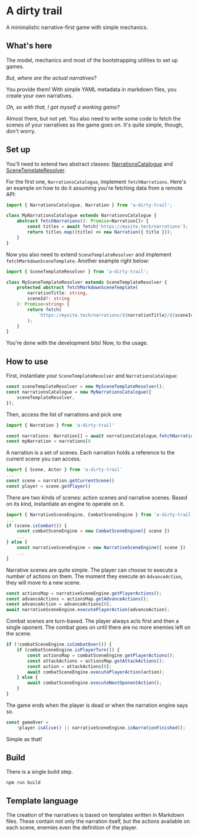 # A dirty trail

A minimalistic narrative-first game with simple mechanics.

## What's here

The model, mechanics and most of the bootstrapping utilities to set up games.

_But, where are the actual narratives?_

You provide them! With simple YAML metadata in markdown files, you create your own narratives.

_Oh, so with that, I got myself a working game?_

Almost there, but not yet. You also need to write some code to fetch the scenes of your narratives as the game goes on. It's quite simple, though, don't worry.

## Set up

You'll need to extend two abstract classes: [NarrationsCatalogue](src/narrations/NarrationsCatalogue) and [SceneTemplateResolver](src/templateSystem/SceneTemplateResolver).

For the first one, `NarrationsCatalogue`, implement `fetchNarrations`. Here's an example on how to do it assuming you're fetching data from a remote API:

```ts
import { NarrationsCatalogue, Narration } from 'a-dirty-trail';

class MyNarrationsCatalogue extends NarrationsCatalogue {
    abstract fetchNarrations(): Promise<Narration[]> {
        const titles = await fetch('https://mysite.tech/narrations');
        return titles.map((title) => new Narration({ title }));
    }
}
```

Now you also need to extend `SceneTemplateResolver` and implement `fetchMarkdownSceneTemplate`. Another example right below:

```ts
import { SceneTemplateResolver } from 'a-dirty-trail';

class MySceneTemplateResolver extends SceneTemplateResolver {
    protected abstract fetchMarkdownSceneTemplate(
        narrationTitle: string,
        sceneId?: string
    ): Promise<string> {
        return fetch(
            `https://mysite.tech/narrations/${narrationTitle}/${sceneId}.md`
        );
    }
}
```

You're done with the development bits! Now, to the usage.

## How to use

First, instantiate your `SceneTemplateResolver` and `NarrationsCatalogue`:

```ts
const sceneTemplateResolver = new MySceneTemplateResolver();
const narrationsCatalogue = new MyNarrationsCatalogue({
    sceneTemplateResolver,
});
```

Then, access the list of narrations and pick one

```ts
import { Narration } from 'a-dirty-trail'

const narrations: Narration[] = await narrationsCatalogue.fetchNarrations()
const myNarration = narrations[0
```

A narration is a set of scenes. Each narration holds a reference to the current scene you can access.

```ts
import { Scene, Actor } from 'a-dirty-trail'
...
const scene = narration.getCurrentScene()
const player = scene.getPlayer()
```

There are two kinds of scenes: action scenes and narrative scenes. Based on its kind, instantiate an engine to operate on it.

```ts
import { NarrativeSceneEngine, CombatSceneEngine } from 'a-dirty-trail'
...
if (scene.isCombat()) {
    const combatSceneEngine = new CombatSceneEngine({ scene })
    ...
} else {
    const narrativeSceneEngine = new NarrativeSceneEngine({ scene })
    ...
}
```

Narrative scenes are quite simple. The player can choose to execute a number of actions on them. The moment they execute an `AdvanceAction`, they will move to a new scene.

```ts
const actionsMap = narrativeSceneEngine.getPlayerActions();
const advanceActions = actionsMap.getAdvanceActions();
const advanceAction = advanceActions[0];
await narrativeSceneEngine.executePlayerAction(advanceAction);
```

Combat scenes are turn-based. The player always acts first and then a single oponent. The combat goes on until there are no more enemies left on the scene.

```ts
if (!combatSceneEngine.isCombatOver()) {
    if (combatSceneEngine.isPlayerTurn()) {
        const actionsMap = combatSceneEngine.getPlayerActions();
        const attackActions = actionsMap.getAttackActions();
        const action = attackActions[0];
        await combatSceneEngine.executePlayerAction(action);
    } else {
        await combatSceneEngine.executeNextOponentAction();
    }
}
```

The game ends when the player is dead or when the narration engine says so.

```ts
const gameOver =
    !player.isAlive() || narrativeSceneEngine.isNarrationFinished();
```

Simple as that!

## Build

There is a single build step.

```
npm run build
```

## Template language

The creation of the narratives is based on templates written in Markdown files. These contain not only the narration itself, but the actions available on each scene, enemies even the definition of the player.
